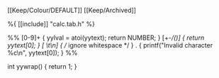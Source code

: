 [[Keep/Colour/DEFAULT]] [[Keep/Archived]] 

%{
[[include]] "calc.tab.h"
%}

%%
[0-9]+      { yylval = atoi(yytext); return NUMBER; }
[+\-*/\(\)] { return yytext[0]; }
[ \t\n]     { /* ignore whitespace */ }
.           { printf("Invalid character %c\n", yytext[0]); }
%%

int yywrap() {
    return 1;
}

